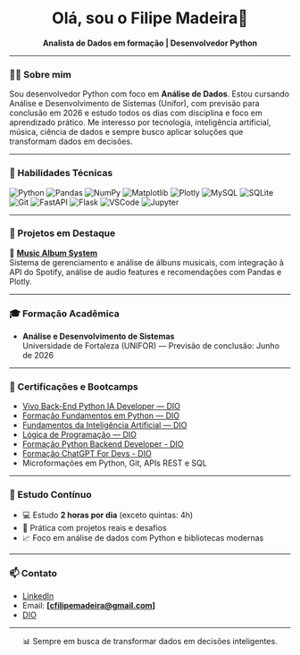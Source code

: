 <h1 align="center">Olá, sou o Filipe Madeira👋</h1>

<p align="center">
  <strong>Analista de Dados em formação | Desenvolvedor Python</strong>  
</p>

---

### 👨‍💻 Sobre mim

Sou desenvolvedor Python com foco em **Análise de Dados**. Estou cursando Análise e Desenvolvimento de Sistemas (Unifor), com previsão para conclusão em 2026 e estudo todos os dias com disciplina e foco em aprendizado prático. Me interesso por tecnologia, inteligência artificial, música, ciência de dados e sempre busco aplicar soluções que transformam dados em decisões.

---

### 🚀 Habilidades Técnicas

![Python](https://img.shields.io/badge/Python-3776AB?style=for-the-badge&logo=python&logoColor=white)
![Pandas](https://img.shields.io/badge/Pandas-150458?style=for-the-badge&logo=pandas&logoColor=white)
![NumPy](https://img.shields.io/badge/Numpy-013243?style=for-the-badge&logo=numpy&logoColor=white)
![Matplotlib](https://img.shields.io/badge/Matplotlib-11557C?style=for-the-badge&logo=matplotlib&logoColor=white)
![Plotly](https://img.shields.io/badge/Plotly-3F4F75?style=for-the-badge&logo=plotly&logoColor=white)
![MySQL](https://img.shields.io/badge/MySQL-00000F?style=for-the-badge&logo=mysql&logoColor=white)
![SQLite](https://img.shields.io/badge/SQLite-07405E?style=for-the-badge&logo=sqlite&logoColor=white)
![Git](https://img.shields.io/badge/Git-F05032?style=for-the-badge&logo=git&logoColor=white)
![FastAPI](https://img.shields.io/badge/FastAPI-009688?style=for-the-badge&logo=fastapi&logoColor=white)
![Flask](https://img.shields.io/badge/Flask-000000?style=for-the-badge&logo=flask&logoColor=white)
![VSCode](https://img.shields.io/badge/VSCode-007ACC?style=for-the-badge&logo=visual-studio-code&logoColor=white)
![Jupyter](https://img.shields.io/badge/Jupyter-F37626?style=for-the-badge&logo=jupyter&logoColor=white)

---

### 📂 Projetos em Destaque

📀 [**Music Album System**](https://github.com/FilipeMadeira13/music-album-system-project)  
Sistema de gerenciamento e análise de álbuns musicais, com integração à API do Spotify, análise de audio features e recomendações com Pandas e Plotly.

---

### 🎓 Formação Acadêmica

- **Análise e Desenvolvimento de Sistemas**  
  Universidade de Fortaleza (UNIFOR) — Previsão de conclusão: Junho de 2026

---

### 📜 Certificações e Bootcamps

- [Vivo Back-End Python IA Developer — DIO](https://web.dio.me/track/coding-future-vivo-python-ai-backend-developer)
- [Formação Fundamentos em Python — DIO](https://web.dio.me/track/formacao-python-fundamentals)
- [Fundamentos da Inteligência Artificial — DIO](https://web.dio.me/track/formacao-fundamentos-de-inteligencia-artificial)
- [Lógica de Programação — DIO](https://web.dio.me/track/formacao-logica-de-programacao)
- [Formação Python Backend Developer - DIO](https://web.dio.me/track/formacao-python-backend-developer)
- [Formação ChatGPT For Devs - DIO](https://www.dio.me/curso-chat-gpt-for-devs?source=technologies-chatgpt&utm_campaign=Chat%20GPT)
- Microformações em Python, Git, APIs REST e SQL

---

### 🧠 Estudo Contínuo

- 💻 Estudo **2 horas por dia** (exceto quintas: 4h)
- 🧪 Prática com projetos reais e desafios
- 📈 Foco em análise de dados com Python e bibliotecas modernas

---

### 📫 Contato

- [LinkedIn](https://www.linkedin.com/in/filipe-madeira/)
- Email: **[cfilipemadeira@gmail.com]**
- [DIO](https://web.dio.me/users/cfilipemadeira?tab=achievements)

---

<div align="center">
  📊 Sempre em busca de transformar dados em decisões inteligentes.
</div>
